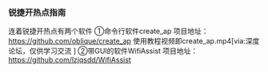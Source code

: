 ### 锐捷开热点指南

连着锐捷开热点有两个软件
①命令行软件create_ap
项目地址：https://github.com/oblique/create_ap
使用教程视频即create_ap.mp4[via:深度论坛，仅供学习交流 ]
②带GUI的软件WifiAssist
项目地址：https://github.com/lzjqsdd/WifiAssist